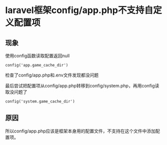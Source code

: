 # laravel框架config/app.php不支持自定义配置项

## 现象

使用config函数读取配置返回null

`config('app.game_cache_dir')`

检查了config/app.php和.env文件发现都没问题

最后尝试把配置项从config/app.php转移到config/system.php，再用config读取没问题了

`config('system.game_cache_dir')`

## 原因

所以config/app.php应该是框架本身用的配置文件，不支持在这个文件中添加配置项。
